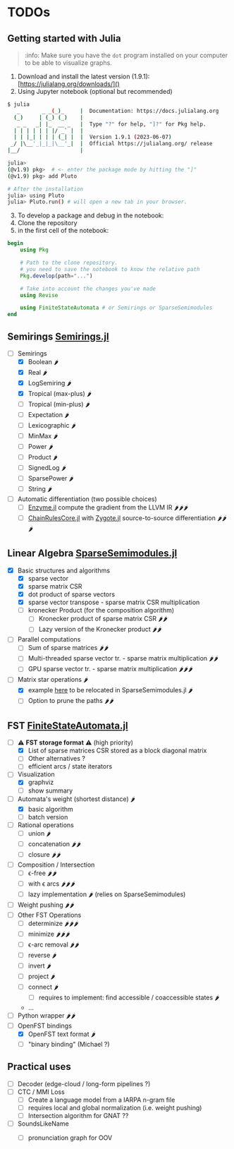 # TODOs

## Getting started with Julia

> :info: Make sure you have the `dot` program installed on your computer to be able to visualize graphs.

1. Download and install the latest version (1.9.1): [https://julialang.org/downloads/]()
2. Using Jupyter notebook (optional but recommended)
```bash
$ julia
   _       _ _(_)_     |  Documentation: https://docs.julialang.org
  (_)     | (_) (_)    |
   _ _   _| |_  __ _   |  Type "?" for help, "]?" for Pkg help.
  | | | | | | |/ _` |  |
  | | |_| | | | (_| |  |  Version 1.9.1 (2023-06-07)
 _/ |\__'_|_|_|\__'_|  |  Official https://julialang.org/ release
|__/                   |

julia>
(@v1.9) pkg>  # <- enter the package mode by hitting the "]"
(@v1.9) pkg> add Pluto

# After the installation
julia> using Pluto
julia> Pluto.run() # will open a new tab in your browser.
```
3. To develop a package and debug in the notebook:
  1. Clone the repository
  2. in the first cell of the notebook:
  ```julia
  begin
      using Pkg

      # Path to the clone repository.
      # you need to save the notebook to know the relative path
      Pkg.develop(path="...")

      # Take into account the changes you've made
      using Revise

      using FiniteStateAutomata # or Semirings or SparseSemimodules
  end
  ```

## Semirings [Semirings.jl](https://gitlab.lisn.upsaclay.fr/fast/semirings.jl)
- [ ] Semirings
  - [x] Boolean 🌶
  - [x] Real 🌶
  - [x] LogSemiring 🌶
  - [x] Tropical (max-plus) 🌶
  - [ ] Tropical (min-plus) 🌶
  - [ ] Expectation 🌶
  - [ ] Lexicographic 🌶
  - [ ] MinMax 🌶
  - [ ] Power 🌶
  - [ ] Product 🌶
  - [ ] SignedLog 🌶
  - [ ] SparsePower 🌶
  - [ ] String 🌶
- [ ] Automatic differentiation (two possible choices)
  - [ ] [Enzyme.jl](https://github.com/EnzymeAD/Enzyme.jl) compute the
    gradient from the LLVM IR 🌶🌶🌶
  - [ ] [ChainRulesCore.jl](https://github.com/JuliaDiff/ChainRulesCore.jl)
    with [Zygote.jl](https://github.com/FluxML/Zygote.jl) source-to-source
    differentiation 🌶🌶🌶

## Linear Algebra [SparseSemimodules.jl](https://gitlab.lisn.upsaclay.fr/fast/sparsesemimodules.jl)
- [x] Basic structures and algorithms
  - [x] sparse vector
  - [x] sparse matrix CSR
  - [x] dot product of sparse vectors
  - [x] sparse vector transpose - sparse matrix CSR multiplication
  - [ ] kronecker Product (for the composition algorithm)
    - [ ] Kronecker product of sparse matrix CSR 🌶🌶
    - [ ] Lazy version of the Kronecker product 🌶🌶
- [ ] Parallel computations
  - [ ] Sum of sparse matrices 🌶🌶
  - [ ] Multi-threaded sparse vector tr. - sparse matrix multiplication
    🌶🌶
  - [ ] GPU sparse vector tr. - sparse matrix multiplication 🌶🌶🌶
- [ ] Matrix star operations 🌶
  - [x] example [here](https://gitlab.lisn.upsaclay.fr/fast/finitestateautomata.jl/-/blob/jsalt2023-workshop/src/transitionmatrix.jl)
    to be relocated in SparseSemimodules.jl 🌶
  - [ ] Option to prune the paths 🌶🌶

## FST [FiniteStateAutomata.jl](https://gitlab.lisn.upsaclay.fr/fast/finitestateautomata.jl)
- [ ] ⚠ **FST storage format** ⚠ (high priority)
  - [x] List of sparse matrices CSR stored as a block diagonal matrix
  - [ ] Other alternatives ?
  - [ ] efficient arcs / state iterators
- [ ] Visualization
  - [x] graphviz
  - [ ] show summary
- [ ] Automata's weight (shortest distance) 🌶
  - [x] basic algorithm
  - [ ] batch version
- [ ] Rational operations
  - [ ] union 🌶
  - [ ] concatenation 🌶🌶
  - [ ] closure 🌶🌶
- [ ] Composition / Intersection
  - [ ] ϵ-free 🌶🌶
  - [ ] with ϵ arcs 🌶🌶🌶
  - [ ] lazy implementation 🌶 (relies on SparseSemimodules)
- [ ] Weight pushing 🌶🌶
- [ ] Other FST Operations
  - [ ] determinize 🌶🌶🌶
  - [ ] minimize 🌶🌶🌶
  - [ ] ϵ-arc removal 🌶🌶
  - [ ] reverse 🌶
  - [ ] invert 🌶
  - [ ] project 🌶
  - [ ] connect 🌶
    - [ ] requires to implement: find accessible / coaccessible states 🌶
  - ...
- [ ] Python wrapper 🌶🌶
- [ ] OpenFST bindings
  - [x] OpenFST text format 🌶
  - [ ] "binary binding" (Michael ?)

## Practical uses
- [ ] Decoder (edge-cloud / long-form pipelines ?)
- [ ] CTC / MMI Loss
  - [ ] Create a language model from a IARPA n-gram file
  - [ ] requires local and global normalization (i.e. weight pushing)
  - [ ] Intersection algorithm for GNAT ??
- [ ] SoundsLikeName
  - [ ] pronunciation graph for OOV

